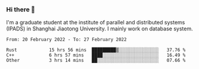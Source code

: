 ### Hi there 👋

I'm a graduate student at the institute of parallel and distributed systems (IPADS) in Shanghai Jiaotong University. I mainly work on database system.

<!--START_SECTION:waka-->

```text
From: 20 February 2022 - To: 27 February 2022

Rust            15 hrs 56 mins  █████████▒░░░░░░░░░░░░░░░   37.76 %
C++             6 hrs 57 mins   ████░░░░░░░░░░░░░░░░░░░░░   16.49 %
Other           3 hrs 14 mins   ██░░░░░░░░░░░░░░░░░░░░░░░   07.66 %
```

<!--END_SECTION:waka-->

<!--
**yqmmm/yqmmm** is a ✨ _special_ ✨ repository because its `README.md` (this file) appears on your GitHub profile.

Here are some ideas to get you started:

- 🔭 I’m currently working on ...
- 🌱 I’m currently learning ...
- 👯 I’m looking to collaborate on ...
- 🤔 I’m looking for help with ...
- 💬 Ask me about ...
- 📫 How to reach me: ...
- 😄 Pronouns: ...
- ⚡ Fun fact: ...
-->
